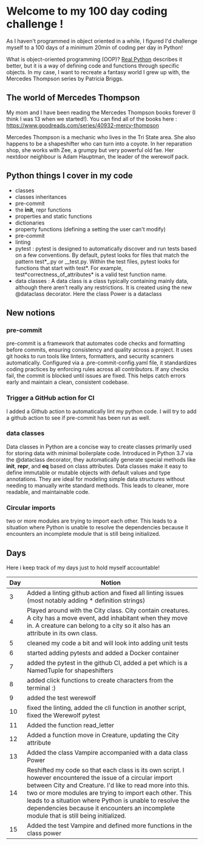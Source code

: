 # Welcome to my 100 day coding challenge !

As I haven't programmed in object oriented in a while, I figured I'd challenge myself to a 100 days of a minimum 20min of coding per day in Python!

What is object-oriented programming (OOP)? [Real Python](https://realpython.com/python3-object-oriented-programming/) describes it better, but it is a way of defining code and functions through specific objects. In my case, I want to recreate a fantasy world I grew up with, the Mercedes Thompson series by Patricia Briggs.

## The world of Mercedes Thompson

My mom and I have been reading the Mercedes Thompson books forever (I think I was 13 when we started!). You can find all of the books here : https://www.goodreads.com/series/40932-mercy-thompson

Mercedes Thompson is a mechanic who lives in the Tri State area. She also happens to be a shapeshifter who can turn into a coyote. In her reparation shop, she works with Zee, a grumpy but very powerful old fae. Her nextdoor neighbour is Adam Hauptman, the leader of the werewolf pack.

## Python things I cover in my code

- classes
- classes inheritances
- pre-commit
- the **init**, repr functions
- properties and static functions
- dictionaries
- property functions (defining a setting the user can't modify)
- pre-commit
- linting
- pytest : pytest is designed to automatically discover and run tests based on a few conventions. By default, pytest looks for files that match the pattern test\*_.py or _\_test.py. Within the test files, pytest looks for functions that start with test*. For example, test*correctness_of_attributes\* is a valid test function name.
- data classes : A data class is a class typically containing mainly data, although there aren’t really any restrictions. It is created using the new @dataclass decorator. Here the class Power is a dataclass

## New notions

### pre-commit
pre-commit is a framework that automates code checks and formatting before commits, ensuring consistency and quality across a project. It uses git hooks to run tools like linters, formatters, and security scanners automatically. Configured via a .pre-commit-config.yaml file, it standardizes coding practices by enforcing rules across all contributors. If any checks fail, the commit is blocked until issues are fixed. This helps catch errors early and maintain a clean, consistent codebase.

### Trigger a GitHub action for CI
I added a Github action to automatically lint my python code. I will try to add a github action to see if pre-commit has been run as well.

### data classes

Data classes in Python are a concise way to create classes primarily used for storing data with minimal boilerplate code. Introduced in Python 3.7 via the @dataclass decorator, they automatically generate special methods like __init__, __repr__, and __eq__ based on class attributes. Data classes make it easy to define immutable or mutable objects with default values and type annotations. They are ideal for modeling simple data structures without needing to manually write standard methods. This leads to cleaner, more readable, and maintainable code.

### Circular imports

two or more modules are trying to import each other. This leads to a situation where Python is unable to resolve the dependencies because it encounters an incomplete module that is still being initialized.

## Days

Here i keep track of my days just to hold myself accountable!


| Day   | Notion |
| ------- | --- |
| 3 | Added a linting github action and fixed all linting issues (most notably adding \* definition strings) |
| 4 | Played around with the City class. City contain creatures. A city has a move event, add inhabitant when they move in. A creature can belong to a city so it also has an attribute in its own class.  |
| 5 | cleaned my code a bit and will look into adding unit tests  |
| 6 | started adding pytests and added a Docker container |
| 7 | added the pytest in the github CI, added a pet which is a NamedTuple for shapeshifters |
| 8 | added click functions to create characters from the terminal :)  |
| 9 | added the test werewolf  |
| 10 | fixed the linting, added the cli function in another script, fixed the Werewolf pytest  |
| 11 | Added the function read_letter |
| 12 | Added a function move in Creature, updating the City attribute  |
| 13 | Added the class Vampire accompanied with a data class Power  |
| 14 | Reshifted my code so that each class is its own script. I however encountered the issue of a circular import between City and Creature. I'd like to read more into this. two or more modules are trying to import each other. This leads to a situation where Python is unable to resolve the dependencies because it encounters an incomplete module that is still being initialized. |
| 15 | Added the test Vampire and defined more functions in the class power |

